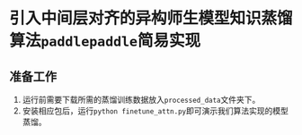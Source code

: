 # 引入中间层对齐的异构师生模型知识蒸馏算法`paddlepaddle`简易实现

## 准备工作

1. 运行前需要下载所需的蒸馏训练数据放入`processed_data`文件夹下。
2. 安装相应包后，运行```python finetune_attn.py```即可演示我们算法实现的模型蒸馏。